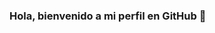### Hola, bienvenido a mi perfil en GitHub 👋 

<!--
**hernancarreno01/hernancarreno01** is a ✨ _special_ ✨ repository because its `README.md` (this file) appears on your GitHub profile.

Here are some ideas to get you started:

🔭 I’m currently working on EMBV SRL and BigWave Social Media
🌱 I’m currently learning Full Stack in Digital House
👯 I’m looking to collaborate on …
🤔 I’m looking for help with …
💬 Ask me about …
📫 How to reach me: radioportatil@gmail.com
😄 Pronouns: …
⚡ Fun fact: …
-->

